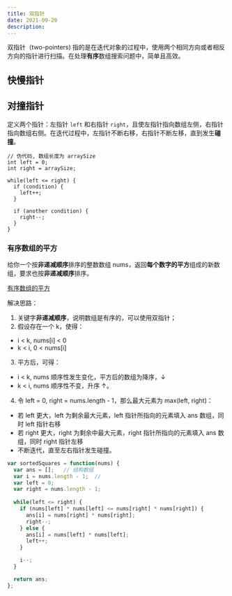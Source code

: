 ```yaml
---
title: 双指针
date: 2021-09-20
description: 
---
```


双指针（two-pointers) 指的是在迭代对象的过程中，使用两个相同方向或者相反方向的指针进行扫描。在处理**有序**数组搜索问题中，简单且高效。

## 快慢指针


## 对撞指针

定义两个指针：左指针 `left` 和右指针 `right`，且使左指针指向数组左侧，右指针指向数组右侧。在迭代过程中，左指针不断右移，右指针不断左移，直到发生**碰撞**。

```
// 伪代码, 数组长度为 arraySize
int left = 0;
int right = arraySize;

while(left <= right) {
  if (condition) {
    left++;
  }

  if (another condition) {
    right--;
  }
}
```

### 有序数组的平方

给你一个按**非递减顺序**排序的整数数组 nums，返回**每个数字的平方**组成的新数组，要求也按**非递减顺序**排序。

[有序数组的平方](https://leetcode-cn.com/problems/squares-of-a-sorted-array/)

解决思路：

1. 关键字**非递减顺序**，说明数组是有序的，可以使用双指针；
2. 假设存在一个 k，使得：
  - i < k, nums[i] < 0
  - k < i, 0 < nums[i]
3. 平方后，可得：
  - i < k, nums 顺序性发生变化，平方后的数组为降序，↓
  - k < i, nums 顺序性不变，升序 ↑。
4. 令 left = 0, right = nums.length - 1，那么最大元素为 max(left, right)：
  - 若 left 更大，left 为剩余最大元素，left 指针所指向的元素填入 ans 数组，同时 left 指针右移
  - 若 right 更大，right 为剩余中最大元素，right 指针所指向的元素填入 ans 数组，同时 right 指针左移
  - 不断迭代，直至左右指针发生碰撞。

```js
var sortedSquares = function(nums) {
  var ans = [];   // 结构数组
  var i = nums.length - 1;  // 
  var left = 0;
  var right = nums.length - 1;
  
  while(left <= right) {
    if (nums[left] * nums[left] <= nums[right] * nums[right]) {
      ans[i] = nums[right] * nums[right];
      right--;
    } else {
      ans[i] = nums[left] * nums[left];
      left++;
    }

    i--;
  }

  return ans;
};
```